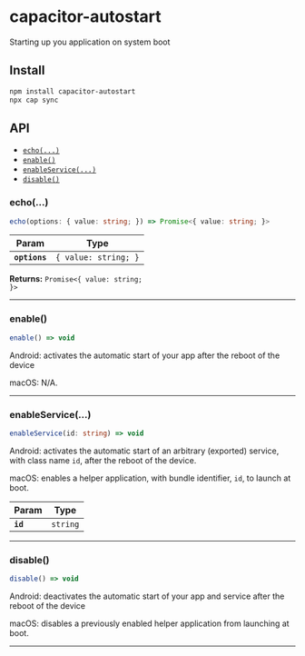 # capacitor-autostart

Starting up you application on system boot

## Install

```bash
npm install capacitor-autostart
npx cap sync
```

## API

<docgen-index>

* [`echo(...)`](#echo)
* [`enable()`](#enable)
* [`enableService(...)`](#enableservice)
* [`disable()`](#disable)

</docgen-index>

<docgen-api>
<!--Update the source file JSDoc comments and rerun docgen to update the docs below-->

### echo(...)

```typescript
echo(options: { value: string; }) => Promise<{ value: string; }>
```

| Param         | Type                            |
| ------------- | ------------------------------- |
| **`options`** | <code>{ value: string; }</code> |

**Returns:** <code>Promise&lt;{ value: string; }&gt;</code>

--------------------


### enable()

```typescript
enable() => void
```

Android: activates the automatic start of your app
          after the reboot of the device

macOS: N/A.

--------------------


### enableService(...)

```typescript
enableService(id: string) => void
```

Android: activates the automatic start of an arbitrary (exported) service,
         with class name `id`, after the reboot of the device.

macOS: enables a helper application, with bundle identifier, `id`,
       to launch at boot.

| Param    | Type                |
| -------- | ------------------- |
| **`id`** | <code>string</code> |

--------------------


### disable()

```typescript
disable() => void
```

Android: deactivates the automatic start of your app and service
         after the reboot of the device

macOS: disables a previously enabled helper application from launching
        at boot.

--------------------

</docgen-api>
